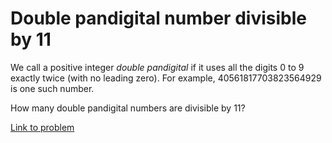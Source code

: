 # Double pandigital number divisible by 11

<p>We call a positive integer <i>double pandigital</i> if it uses all the digits 0 to 9 exactly twice (with no leading zero). For example, 40561817703823564929 is one such number.</p>

<p>How many double pandigital numbers are divisible by 11?</p>

[Link to problem](https://projecteuler.net/problem=491)
